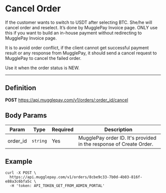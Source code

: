 # Cancel Order

If the customer wants to switch to USDT after selecting BTC. She/he will cancel order and reselect. It’s done by MugglePay Invoice page. ONLY use this if you want to build an in-house payment without redirecting to MugglePay Invoice page.

It is to avoid order conflict, if the client cannot get successful payment result or any response from MugglePay, it should send a cancel request to MugglePay to cancel the failed order.

Use it when the order status is NEW.


--------

## Definition
**POST** https://api.mugglepay.com/v1/orders/:order_id/cancel

## Body Params
<table>
<thead>
	<tr>
	<th>Param</th>
	<th>Type</th>
	<th>Required</th>
	<th>Description</th>
	</tr>
</thead>
<tbody>
	<tr>
		<td>order_id</td>
		<td><code>string</code></td>
		<td>Yes</td>
		<td>MugglePay order ID. It's provided in the response of Create Order.</td>
	</tr>
</tbody>
</table>


## Example
```
curl -X POST \
  https://api.mugglepay.com/v1/orders/8cbe9c33-7b0d-4b03-816f-e88a3c6bfa5c \
  -H 'token: API_TOKEN_GET_FROM_ADMIN_PORTAL'
	
```
